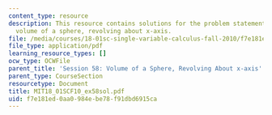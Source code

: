 ```yaml
---
content_type: resource
description: This resource contains solutions for the problem statements related to
  volume of a sphere, revolving about x-axis.
file: /media/courses/18-01sc-single-variable-calculus-fall-2010/f7e181ed0aa0984ebe78f91dbd6915ca_MIT18_01SCF10_ex58sol.pdf
file_type: application/pdf
learning_resource_types: []
ocw_type: OCWFile
parent_title: 'Session 58: Volume of a Sphere, Revolving About x-axis'
parent_type: CourseSection
resourcetype: Document
title: MIT18_01SCF10_ex58sol.pdf
uid: f7e181ed-0aa0-984e-be78-f91dbd6915ca
---
```


